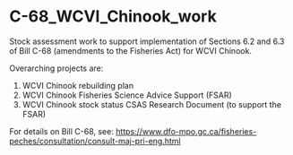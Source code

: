 # C-68_WCVI_Chinook_work
Stock assessment work to support implementation of Sections 6.2 and 6.3 of Bill C-68 (amendments to the Fisheries Act) for WCVI Chinook.

Overarching projects are:
1) WCVI Chinook rebuilding plan
2) WCVI Chinook Fisheries Science Advice Support (FSAR)
3) WCVI Chinook stock status CSAS Research Document (to support the FSAR)

For details on Bill C-68, see:
https://www.dfo-mpo.gc.ca/fisheries-peches/consultation/consult-maj-pri-eng.html
